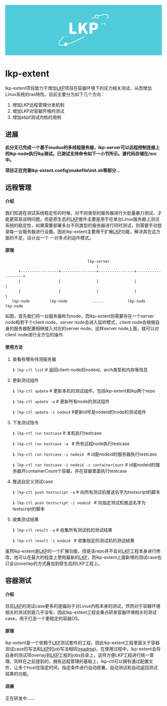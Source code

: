 ![img](images/lkp.png)

# lkp-extent
lkp-extent项目致力于增加[LKP](https://github.com/intel/lkp-tests "LKP")项目在容器环境下的压力相关测试，从而增加Linux系统的ras特性。目前主要分为如下几个方向：
1. 增加LKP远程管理分发机制
2. 增加LKP对容器环境的测试
3. 增加ebpf测试内核的用例

## 进展
**此分支已完成一个基于muduo的多线程服务器，lkp-server可以远程控制连接上的lkp-node执行lkp测试。已测试支持命令如下一小节所示。源代码存储在/src中。**

**项目正在完善lkp-extent.config\makefile\init.sh等部分...**

## 远程管理
#### 介绍
我们知道在测试系统稳定性的时候，对不同类型的服务器进行大批量暴力测试，才能更容易说明问题。但是原生态的[LKP](https://github.com/intel/lkp-tests "LKP")套件主要是用于在单台Linux服务器上测试系统的稳定性，如果需要部署多台不同类型的服务器进行同时测试，则需要手动登录每一台服务器进行设置。因此lkp-extent主要用于扩展[LKP](https://github.com/intel/lkp-tests "LKP")功能，解决其在这方面的不足，设计出一个 一对多点的运作模式。

#### 原理
                                         lkp-server
                                             |
          +-----------------+----------------+----------------+-------------------+
          |                 |                |                |                   |
          |                 |                |                |                   |
       lkp-node         lkp-node           .....           lkp-node           lkp-node

如图，首先我们将一台服务器称为node，而lkp-extent则需要存在一个server node和若干个client node。server node会进入监听模式，client node会根据自身的服务器配置相继接入对应的server node。这样server node上面，就可以对client node进行全方位的操作.

#### 使用方法
 1.  查看有哪些待测服务器

      `$ lkp-ctl list` # 返回client-node的nodeid，arch类型和内存等信息

 2. 更新测试组件

    `$ lkp-ctl update` # 更新本机的测试组件，包括lkp-extent和lkp两个repo

    `$ lkp-ctl update -a` # 更新所有node的测试组件

    `$ lkp-ctl update -i nodeid` #更新id号是nodeid的node的测试组件

 3. 下发测试指令

    `$ lkp-ctl run testcase` # 本机执行testcase
    
    `$ lkp-ctl run testcase -a ` # 所有远程node执行testcase

    `$ lkp-ctl run testcase -i nodeid ` # id是nodeid的服务器执行testcase

    `$ lkp-ctl run testcase -i nodeid -c containerCount` # id是nodeid的服务器开containerCount个容器，并在容器里面执行testcase


 4. 推送自定义测试case

    `$ lkp-ctl push testscript -a` # 向所有测试机推送名字为testscript的脚本

    `$ lkp-ctl push testscript -i nodeid ` # 向指定测试机推送名字为testscript的脚本

 5. 收集测试结果

    `$ lkp-ctl result -a` # 收集所有测试机的测试结果

    `$ lkp-ctl result -i nodeid ` # 收集指定的测试机的测试结果

虽然lkp-extent是[LKP](https://github.com/intel/lkp-tests "LKP")的一个扩展功能，但是该repo并不会对[LKP](https://github.com/intel/lkp-tests "LKP")工程本身进行修改，他可以在最大的程度上使用最新的[LKP](https://github.com/intel/lkp-tests "LKP")，而lkp-extent上面新增的测试case也只会以overlay的方式叠加到原生态的LKP工程上。

## 容器测试
#### 介绍
目前[LKP](https://github.com/intel/lkp-tests "LKP")的测试case更多的是偏向于对Linux内核本身的测试，然而对于容器环境相关的测试则是几乎没有，因此lkp-extent工程会重点研发容器环境相关的测试case，用于打造一个更稳定的容器OS。

#### 原理
lkp-extent是一个依赖于[LKP](https://github.com/intel/lkp-tests "LKP")测试套件的工程，因此lkp-extent工程里面关于容器测试case的写法和[LKP](https://github.com/intel/lkp-tests "LKP")的job写法相同([readme](https://github.com/intel/lkp-tests/blob/master/doc/add-testcase.md "how to"))。在使用过程中，lkp-extent会将自身的测试项overlay到[LKP](https://github.com/intel/lkp-tests "LKP")工程的jobs目录上，这样方便LKP工程进行统一管理。同样在之前提到的，拥有远程管理的基础上，lkp-ctl可以拥有通过配置文件，让多个host在指定时间，指定条件进行自动部署，自动测试和自动返回测试结果的功能。

#### 进展
正在研发中......


